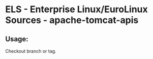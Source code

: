 # ELS - Enterprise Linux/EuroLinux Sources - apache-tomcat-apis 
## Usage:
  Checkout branch or tag.
